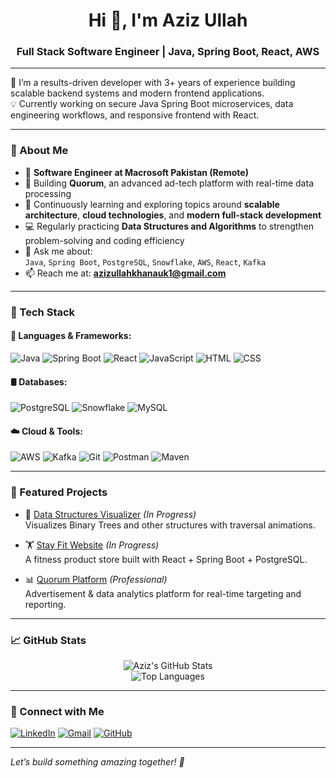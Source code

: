 <h1 align="center">Hi 👋, I'm Aziz Ullah</h1>
<h3 align="center">Full Stack Software Engineer | Java, Spring Boot, React, AWS</h3>

---

🎯 I’m a results-driven developer with 3+ years of experience building scalable backend systems and modern frontend applications.  
💡 Currently working on secure Java Spring Boot microservices, data engineering workflows, and responsive frontend with React.

---

### 🚀 About Me

- 💼 **Software Engineer at Macrosoft Pakistan (Remote)**
- 🔭 Building **Quorum**, an advanced ad-tech platform with real-time data processing
- 🌱 Continuously learning and exploring topics around **scalable architecture**, **cloud technologies**, and **modern full-stack development**
- 💻 Regularly practicing **Data Structures and Algorithms** to strengthen problem-solving and coding efficiency
- 💬 Ask me about:  
  `Java`, `Spring Boot`, `PostgreSQL`, `Snowflake`, `AWS`, `React`, `Kafka`
- 📫 Reach me at: **azizullahkhanauk1@gmail.com**


---

### 💼 Tech Stack

#### 🔧 Languages & Frameworks:
![Java](https://img.shields.io/badge/Java-ED8B00?style=flat&logo=java)
![Spring Boot](https://img.shields.io/badge/Spring_Boot-6DB33F?style=flat&logo=spring-boot)
![React](https://img.shields.io/badge/React-61DAFB?style=flat&logo=react)
![JavaScript](https://img.shields.io/badge/JavaScript-F7DF1E?style=flat&logo=javascript)
![HTML](https://img.shields.io/badge/HTML5-E34F26?style=flat&logo=html5)
![CSS](https://img.shields.io/badge/CSS3-1572B6?style=flat&logo=css3)

#### 🛢️ Databases:
![PostgreSQL](https://img.shields.io/badge/PostgreSQL-316192?style=flat&logo=postgresql)
![Snowflake](https://img.shields.io/badge/Snowflake-29B5E8?style=flat&logo=snowflake)
![MySQL](https://img.shields.io/badge/MySQL-4479A1?style=flat&logo=mysql)

#### ☁️ Cloud & Tools:
![AWS](https://img.shields.io/badge/AWS-232F3E?style=flat&logo=amazon-aws)
![Kafka](https://img.shields.io/badge/Kafka-231F20?style=flat&logo=apache-kafka)
![Git](https://img.shields.io/badge/Git-F05032?style=flat&logo=git)
![Postman](https://img.shields.io/badge/Postman-FF6C37?style=flat&logo=postman)
![Maven](https://img.shields.io/badge/Maven-C71A36?style=flat&logo=apache-maven)

---

### 📌 Featured Projects

- 🧠 [Data Structures Visualizer](#) *(In Progress)*  
  Visualizes Binary Trees and other structures with traversal animations.

- 🏋️ [Stay Fit Website](#) *(In Progress)*  
  A fitness product store built with React + Spring Boot + PostgreSQL.

- 📊 [Quorum Platform](https://quorum.inc/) *(Professional)*  
  Advertisement & data analytics platform for real-time targeting and reporting.

---

### 📈 GitHub Stats

<p align="center">
  <img src="https://github-readme-stats.vercel.app/api?username=Azizkhan-ak&show_icons=true&theme=radical" alt="Aziz's GitHub Stats" />
  <br />
  <img src="https://github-readme-stats.vercel.app/api/top-langs/?username=Azizkhan-ak&layout=compact&theme=radical" alt="Top Languages" />
</p>

---

### 🔗 Connect with Me

[![LinkedIn](https://img.shields.io/badge/LinkedIn-blue?style=flat&logo=linkedin)](https://www.linkedin.com/in/aziz-ullah-490631180/)
[![Gmail](https://img.shields.io/badge/Gmail-D14836?style=flat&logo=gmail&logoColor=white)](mailto:azizullahkhanauk1@gmail.com)
[![GitHub](https://img.shields.io/badge/GitHub-black?style=flat&logo=github)](https://github.com/Azizkhan-ak)

---

*Let’s build something amazing together! 🚀*

